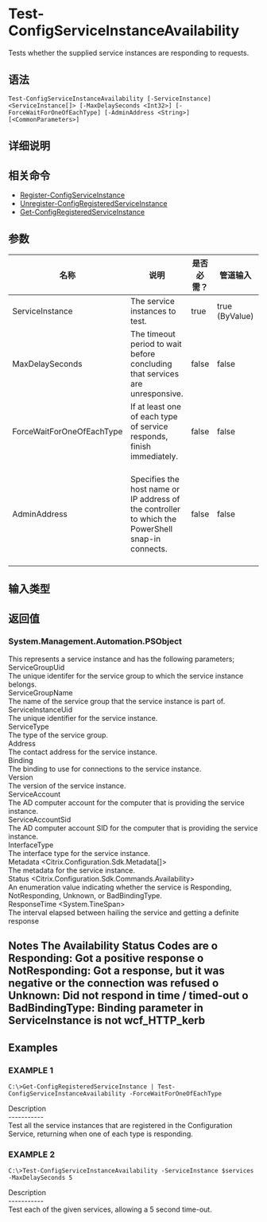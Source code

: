 # Test-ConfigServiceInstanceAvailability

Tests whether the supplied service instances are responding to requests.

## 语法

    Test-ConfigServiceInstanceAvailability [-ServiceInstance] <ServiceInstance[]> [-MaxDelaySeconds <Int32>] [-ForceWaitForOneOfEachType] [-AdminAddress <String>] [<CommonParameters>]
    

## 详细说明

## 相关命令

- [Register-ConfigServiceInstance](Register-ConfigServiceInstance.html)
- [Unregister-ConfigRegisteredServiceInstance](Unregister-ConfigRegisteredServiceInstance.html)
- [Get-ConfigRegisteredServiceInstance](Get-ConfigRegisteredServiceInstance.html)

## 参数

| 名称                        | 说明                                                                                                | 是否必需？ | 管道输入           | 默认值                                                                                        |
| ------------------------- | ------------------------------------------------------------------------------------------------- | ----- | -------------- | ------------------------------------------------------------------------------------------ |
| ServiceInstance           | The service instances to test.                                                                    | true  | true (ByValue) |                                                                                            |
| MaxDelaySeconds           | The timeout period to wait before concluding that services are unresponsive.                      | false | false          | Infinite                                                                                   |
| ForceWaitForOneOfEachType | If at least one of each type of service responds, finish immediately.                             | false | false          |                                                                                            |
| AdminAddress              | Specifies the host name or IP address of the controller to which the PowerShell snap-in connects. | false | false          | 'LocalHost'. Once a value is specified by any command, this value becomes the new default. |

## 输入类型

### 

## 返回值

### System.Management.Automation.PSObject  
This represents a service instance and has the following parameters;  
ServiceGroupUid <guid>  
The unique identifer for the service group to which the service instance belongs.  
ServiceGroupName <string>  
The name of the service group that the service instance is part of.  
ServiceInstanceUid <guid>  
The unique identifier for the service instance.  
ServiceType <string>  
The type of the service group.  
Address <string>  
The contact address for the service instance.  
Binding <string>  
The binding to use for connections to the service instance.  
Version <int>  
The version of the service instance.  
ServiceAccount <string>  
The AD computer account for the computer that is providing the service instance.  
ServiceAccountSid <string>  
The AD computer account SID for the computer that is providing the service instance.  
InterfaceType <string>  
The interface type for the service instance.  
Metadata <Citrix.Configuration.Sdk.Metadata[]>  
The metadata for the service instance.  
Status <Citrix.Configuration.Sdk.Commands.Availability>  
An enumeration value indicating whether the service is Responding, NotResponding, Unknown, or BadBindingType.  
ResponseTime <System.TineSpan>  
The interval elapsed between hailing the service and getting a definite response

## Notes The Availability Status Codes are o Responding: Got a positive response o NotResponding: Got a response, but it was negative or the connection was refused o Unknown: Did not respond in time / timed-out o BadBindingType: Binding parameter in ServiceInstance is not wcf_HTTP_kerb

## Examples

### EXAMPLE 1

    C:\>Get-ConfigRegisteredServiceInstance | Test-ConfigServiceInstanceAvailability -ForceWaitForOneOfEachType
    

Description  
\---\---\-----  
Test all the service instances that are registered in the Configuration Service, returning when one of each type is responding.

### EXAMPLE 2

    C:\>Test-ConfigServiceInstanceAvailability -ServiceInstance $services -MaxDelaySeconds 5
    

Description  
\---\---\-----  
Test each of the given services, allowing a 5 second time-out.